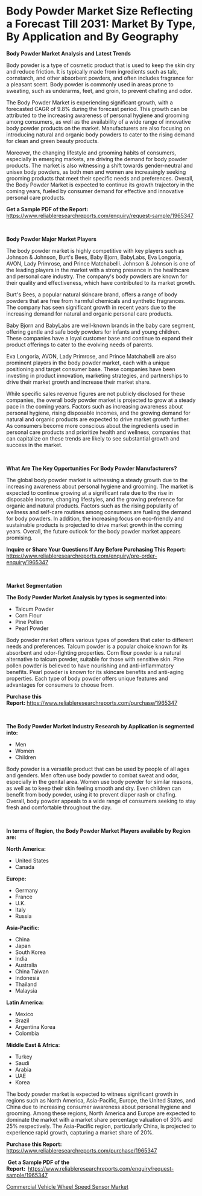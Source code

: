 <p><h1>Body Powder Market Size Reflecting a Forecast Till 2031: Market By Type, By Application and By Geography</h1></p><p><strong>Body Powder Market Analysis and Latest Trends</strong></p>
<p><p>Body powder is a type of cosmetic product that is used to keep the skin dry and reduce friction. It is typically made from ingredients such as talc, cornstarch, and other absorbent powders, and often includes fragrance for a pleasant scent. Body powder is commonly used in areas prone to sweating, such as underarms, feet, and groin, to prevent chafing and odor.</p><p>The Body Powder Market is experiencing significant growth, with a forecasted CAGR of 9.8% during the forecast period. This growth can be attributed to the increasing awareness of personal hygiene and grooming among consumers, as well as the availability of a wide range of innovative body powder products on the market. Manufacturers are also focusing on introducing natural and organic body powders to cater to the rising demand for clean and green beauty products.</p><p>Moreover, the changing lifestyle and grooming habits of consumers, especially in emerging markets, are driving the demand for body powder products. The market is also witnessing a shift towards gender-neutral and unisex body powders, as both men and women are increasingly seeking grooming products that meet their specific needs and preferences. Overall, the Body Powder Market is expected to continue its growth trajectory in the coming years, fueled by consumer demand for effective and innovative personal care products.</p></p>
<p><strong>Get a Sample PDF of the Report:&nbsp;</strong> <a href="https://www.reliableresearchreports.com/enquiry/request-sample/1965347">https://www.reliableresearchreports.com/enquiry/request-sample/1965347</a></p>
<p>&nbsp;</p>
<p><strong>Body Powder Major Market Players</strong></p>
<p><p>The body powder market is highly competitive with key players such as Johnson & Johnson, Burt's Bees, Baby Bjorn, BabyLabs, Eva Longoria, AVON, Lady Primrose, and Prince Matchabelli. Johnson & Johnson is one of the leading players in the market with a strong presence in the healthcare and personal care industry. The company's body powders are known for their quality and effectiveness, which have contributed to its market growth.</p><p>Burt's Bees, a popular natural skincare brand, offers a range of body powders that are free from harmful chemicals and synthetic fragrances. The company has seen significant growth in recent years due to the increasing demand for natural and organic personal care products.</p><p>Baby Bjorn and BabyLabs are well-known brands in the baby care segment, offering gentle and safe body powders for infants and young children. These companies have a loyal customer base and continue to expand their product offerings to cater to the evolving needs of parents.</p><p>Eva Longoria, AVON, Lady Primrose, and Prince Matchabelli are also prominent players in the body powder market, each with a unique positioning and target consumer base. These companies have been investing in product innovation, marketing strategies, and partnerships to drive their market growth and increase their market share.</p><p>While specific sales revenue figures are not publicly disclosed for these companies, the overall body powder market is projected to grow at a steady pace in the coming years. Factors such as increasing awareness about personal hygiene, rising disposable incomes, and the growing demand for natural and organic products are expected to drive market growth further. As consumers become more conscious about the ingredients used in personal care products and prioritize health and wellness, companies that can capitalize on these trends are likely to see substantial growth and success in the market.</p></p>
<p>&nbsp;</p>
<p><strong>What Are The Key Opportunities For Body Powder Manufacturers?</strong></p>
<p><p>The global body powder market is witnessing a steady growth due to the increasing awareness about personal hygiene and grooming. The market is expected to continue growing at a significant rate due to the rise in disposable income, changing lifestyles, and the growing preference for organic and natural products. Factors such as the rising popularity of wellness and self-care routines among consumers are fueling the demand for body powders. In addition, the increasing focus on eco-friendly and sustainable products is projected to drive market growth in the coming years. Overall, the future outlook for the body powder market appears promising.</p></p>
<p><strong>Inquire or Share Your Questions If Any Before Purchasing This Report:</strong> <a href="https://www.reliableresearchreports.com/enquiry/pre-order-enquiry/1965347">https://www.reliableresearchreports.com/enquiry/pre-order-enquiry/1965347</a></p>
<p>&nbsp;</p>
<p><strong>Market Segmentation</strong></p>
<p><strong>The Body Powder Market Analysis by types is segmented into:</strong></p>
<p><ul><li>Talcum Powder</li><li>Corn Flour</li><li>Pine Pollen</li><li>Pearl Powder</li></ul></p>
<p><p>Body powder market offers various types of powders that cater to different needs and preferences. Talcum powder is a popular choice known for its absorbent and odor-fighting properties. Corn flour powder is a natural alternative to talcum powder, suitable for those with sensitive skin. Pine pollen powder is believed to have nourishing and anti-inflammatory benefits. Pearl powder is known for its skincare benefits and anti-aging properties. Each type of body powder offers unique features and advantages for consumers to choose from.</p></p>
<p><strong>Purchase this Report:&nbsp;</strong><a href="https://www.reliableresearchreports.com/purchase/1965347">https://www.reliableresearchreports.com/purchase/1965347</a></p>
<p>&nbsp;</p>
<p><strong>The Body Powder Market Industry Research by Application is segmented into:</strong></p>
<p><ul><li>Men</li><li>Women</li><li>Children</li></ul></p>
<p><p>Body powder is a versatile product that can be used by people of all ages and genders. Men often use body powder to combat sweat and odor, especially in the genital area. Women use body powder for similar reasons, as well as to keep their skin feeling smooth and dry. Even children can benefit from body powder, using it to prevent diaper rash or chafing. Overall, body powder appeals to a wide range of consumers seeking to stay fresh and comfortable throughout the day.</p></p>
<p>&nbsp;</p>
<p><strong>In terms of Region, the Body Powder Market Players available by Region are:</strong></p>
<p>
    <p> <strong> North America: </strong>
        <ul>
            <li>United States</li>
            <li>Canada</li>
        </ul>
        </p> 
    <p> <strong> Europe: </strong>
        <ul>
            <li>Germany</li>
            <li>France</li>
            <li>U.K.</li>
            <li>Italy</li>
            <li>Russia</li>
        </ul>
        </p> 
    <p> <strong> Asia-Pacific: </strong>
        <ul>
            <li>China</li>
            <li>Japan</li>
            <li>South Korea</li>
            <li>India</li>
            <li>Australia</li>
            <li>China Taiwan</li>
            <li>Indonesia</li>
            <li>Thailand</li>
            <li>Malaysia</li>
        </ul>
        </p> 
    <p> <strong> Latin America: </strong>
        <ul>
            <li>Mexico</li>
            <li>Brazil</li>
            <li>Argentina Korea</li>
            <li>Colombia</li>
        </ul>
        </p> 
    <p> <strong> Middle East & Africa: </strong>
        <ul>
            <li>Turkey</li>
            <li>Saudi</li>
            <li>Arabia</li>
            <li>UAE</li>
            <li>Korea</li>
        </ul>
    </p>
    </p>
<p><p>The body powder market is expected to witness significant growth in regions such as North America, Asia-Pacific, Europe, the United States, and China due to increasing consumer awareness about personal hygiene and grooming. Among these regions, North America and Europe are expected to dominate the market with a market share percentage valuation of 30% and 25% respectively. The Asia-Pacific region, particularly China, is projected to experience rapid growth, capturing a market share of 20%.</p></p>
<p><strong>Purchase this Report: </strong><a href="https://www.reliableresearchreports.com/purchase/1965347">https://www.reliableresearchreports.com/purchase/1965347</a></p>
<p>&nbsp;<strong>Get a Sample PDF of the Report:&nbsp;&nbsp;</strong><a href="https://www.reliableresearchreports.com/enquiry/request-sample/1965347">https://www.reliableresearchreports.com/enquiry/request-sample/1965347</a></p>
<p><strong></strong></p>
<p><p><a href="https://eight-handstand-8fb.notion.site/Commercial-Vehicle-Wheel-Speed-Sensor-Market-Size-Growth-and-Forecast-from-2024-2031-003923d3dcc54484bd1261e4df675931">Commercial Vehicle Wheel Speed Sensor Market</a></p></p>
